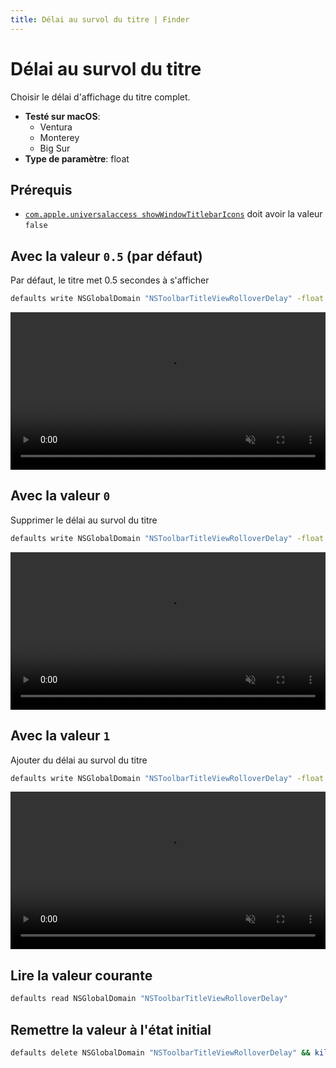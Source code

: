 ```yaml
---
title: Délai au survol du titre | Finder
---
```


# Délai au survol du titre

Choisir le délai d'affichage du titre complet.

<!-- break lists -->

- **Testé sur macOS**:
  - Ventura
  - Monterey
  - Big Sur
- **Type de paramètre**: float

## Prérequis

- [`com.apple.universalaccess showWindowTitlebarIcons`](/fr/finder/showwindowtitlebaricons.md#avec-la-valeur-false-par-defaut) doit avoir la valeur `false`

## Avec la valeur `0.5` (par défaut)

Par défaut, le titre met 0.5 secondes à s'afficher

```bash
defaults write NSGlobalDomain "NSToolbarTitleViewRolloverDelay" -float "0.5" && killall Finder
```

<video autoplay loop muted playsinline width="741" height="416" style="max-width: 100%; height: auto">
  <source src="../../finder/images/NSToolbarTitleViewRolloverDelay/0.5.mp4" type="video/mp4">
  Exemple avec la valeur 0.5
</video>

## Avec la valeur `0`

Supprimer le délai au survol du titre

```bash
defaults write NSGlobalDomain "NSToolbarTitleViewRolloverDelay" -float "0" && killall Finder
```

<video autoplay loop muted playsinline width="741" height="416" style="max-width: 100%; height: auto">
  <source src="../../finder/images/NSToolbarTitleViewRolloverDelay/0.mp4" type="video/mp4">
  Exemple avec la valeur 0
</video>

## Avec la valeur `1`

Ajouter du délai au survol du titre

```bash
defaults write NSGlobalDomain "NSToolbarTitleViewRolloverDelay" -float "1" && killall Finder
```

<video autoplay loop muted playsinline width="741" height="416" style="max-width: 100%; height: auto">
  <source src="../../finder/images/NSToolbarTitleViewRolloverDelay/1.mp4" type="video/mp4">
  Exemple avec la valeur 1
</video>

## Lire la valeur courante

```bash
defaults read NSGlobalDomain "NSToolbarTitleViewRolloverDelay"
```

## Remettre la valeur à l'état initial

```bash
defaults delete NSGlobalDomain "NSToolbarTitleViewRolloverDelay" && killall Finder
```
